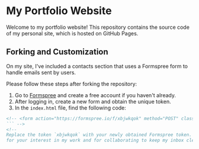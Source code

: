 # My Portfolio Website

Welcome to my portfolio website! This repository contains the source code of my personal site, which is hosted on GitHub Pages.

## Forking and Customization

On my site, I've included a contacts section that uses a Formspree form to handle emails sent by users.

Please follow these steps after forking the repository:

1. Go to [Formspree](https://formspree.io/) and create a free account if you haven't already.
2. After logging in, create a new form and obtain the unique token.
3. In the `index.html` file, find the following code:

````html
<!-- <form action="https://formspree.io/f/xbjwkqok" method="POST" class="contact__form grid" id="submit_form">
``` -->
<!-- 
Replace the token `xbjwkqok` with your newly obtained Formspree token. Thank you
for your interest in my work and for collaborating to keep my inbox clean! -->
````
